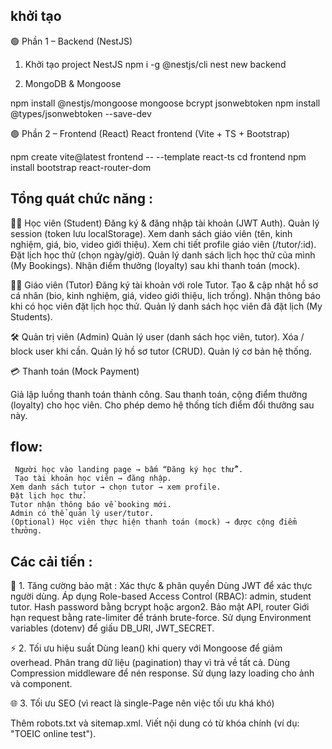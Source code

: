 ## khởi tạo  
🟢 Phần 1 – Backend (NestJS)
1. Khởi tạo project NestJS
npm i -g @nestjs/cli
nest new backend

2. MongoDB & Mongoose

npm install @nestjs/mongoose mongoose bcrypt jsonwebtoken
npm install @types/jsonwebtoken --save-dev

🟢 Phần 2 – Frontend (React)
React frontend (Vite + TS + Bootstrap)

npm create vite@latest frontend -- --template react-ts
cd frontend
npm install bootstrap react-router-dom

## Tổng quát chức năng :

🧑‍🎓 Học viên (Student)
Đăng ký & đăng nhập tài khoản (JWT Auth).
Quản lý session (token lưu localStorage).
Xem danh sách giáo viên (tên, kinh nghiệm, giá, bio, video giới thiệu).
Xem chi tiết profile giáo viên (/tutor/:id).
Đặt lịch học thử (chọn ngày/giờ).
Quản lý danh sách lịch học thử của mình (My Bookings).
Nhận điểm thưởng (loyalty) sau khi thanh toán (mock).

👩‍🏫 Giáo viên (Tutor)
Đăng ký tài khoản với role Tutor.
Tạo & cập nhật hồ sơ cá nhân (bio, kinh nghiệm, giá, video giới thiệu, lịch trống).
Nhận thông báo khi có học viên đặt lịch học thử.
Quản lý danh sách học viên đã đặt lịch (My Students).

🛠 Quản trị viên (Admin)
Quản lý user (danh sách học viên, tutor).
Xóa / block user khi cần.
Quản lý hồ sơ tutor (CRUD).
Quản lý cơ bản hệ thống.

💳 Thanh toán (Mock Payment)

Giả lập luồng thanh toán thành công.
Sau thanh toán, cộng điểm thưởng (loyalty) cho học viên.
Cho phép demo hệ thống tích điểm đổi thưởng sau này.


## flow:
     Người học vào landing page → bấm “Đăng ký học thử”.
     Tạo tài khoản học viên → đăng nhập.
    Xem danh sách tutor → chọn tutor → xem profile.
    Đặt lịch học thử.
    Tutor nhận thông báo về booking mới.
    Admin có thể quản lý user/tutor.
    (Optional) Học viên thực hiện thanh toán (mock) → được cộng điểm thưởng.



##  Các cải tiến :
🔐 1. Tăng cường bảo mật :
Xác thực & phân quyền
Dùng JWT để xác thực người dùng.
Áp dụng Role-based Access Control (RBAC): admin, student tutor.
Hash password bằng bcrypt hoặc argon2.
Bảo mật API, router
Giới hạn request bằng rate-limiter để tránh brute-force.
Sử dụng Environment variables (dotenv) để giấu DB_URI, JWT_SECRET.

⚡ 2. Tối ưu hiệu suất
Dùng lean() khi query với Mongoose để giảm overhead.
Phân trang dữ liệu (pagination) thay vì trả về tất cả.
Dùng Compression middleware để nén response.
Sử dụng lazy loading cho ảnh và component.

🌐 3. Tối ưu SEO (vì react là single-Page nên việc tối ưu khá khó)

Thêm robots.txt và sitemap.xml.
Viết nội dung có từ khóa chính (ví dụ: "TOEIC online test").







